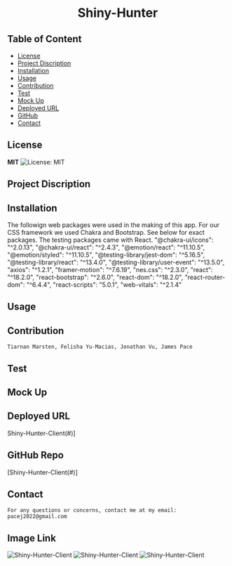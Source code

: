 <h1 align="center">Shiny-Hunter</h1>  

## Table of Content
- [License](#license)
- [Project Discription](#discription)
- [Installation](#installation)
- [Usage](#usage)
- [Contribution](#contribution)
- [Test](#test)
- [Mock Up](#mockup)
- [Deployed URL](#deployedurl)
- [GitHub](#github)
- [Contact](#contact)

## License

**MIT** ![License: MIT](https://img.shields.io/badge/License-MIT-yellow.svg)


## Project Discription


## Installation
The followign web packages were used in the making of this app. For our CSS framework we used Chakra and Bootstrap. See below for exact packages. The testing packages came with React. 
 "@chakra-ui/icons": "^2.0.13",
    "@chakra-ui/react": "^2.4.3",
    "@emotion/react": "^11.10.5",
    "@emotion/styled": "^11.10.5",
    "@testing-library/jest-dom": "^5.16.5",
    "@testing-library/react": "^13.4.0",
    "@testing-library/user-event": "^13.5.0",
    "axios": "^1.2.1",
    "framer-motion": "^7.6.19",
    "nes.css": "^2.3.0",
    "react": "^18.2.0",
    "react-bootstrap": "^2.6.0",
    "react-dom": "^18.2.0",
    "react-router-dom": "^6.4.4",
    "react-scripts": "5.0.1",
    "web-vitals": "^2.1.4"

## Usage


## Contribution
    Tiarnan Marsten, Felisha Yu-Macias, Jonathan Vu, James Pace

## Test

## Mock Up

## Deployed URL
Shiny-Hunter-Client(#)] 

## GitHub Repo
   [Shiny-Hunter-Client(#)] 

## Contact
    For any questions or concerns, contact me at my email: pacej2022@gmail.com

## Image Link
![Shiny-Hunter-Client](#)
![Shiny-Hunter-Client](#)
![Shiny-Hunter-Client](#)